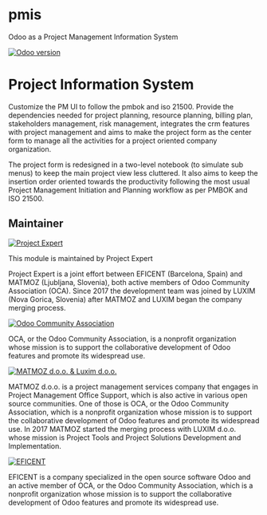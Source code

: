 # pmis
Odoo as a Project Management Information System

[![Odoo version](https://img.shields.io/badge/Odoo-11.0-brightgreen.svg?style=flat-square)]()

Project Information System
==============================

Customize the PM UI to follow the pmbok and iso 21500. Provide the dependencies
needed for project planning, resource planning, billing plan, stakeholders
management, risk management, integrates the crm features with project
management and aims to make the project form as the center form to manage all
the activities for a project oriented company organization.

The project form is redesigned in a two-level notebook (to simulate sub menus)
to keep the main project view less cluttered. It also aims to keep the
insertion order oriented towards the productivity following the most usual
Project Management Initiation and Planning workflow as per PMBOK and ISO 21500.

Maintainer
----------

[![Project Expert](https://avatars3.githubusercontent.com/u/15308657?s=200&v=4)](http://project.expert)

This module is maintained by Project Expert

Project Expert is a joint effort between EFICENT (Barcelona, Spain) and MATMOZ
(Ljubljana, Slovenia), both active members of Odoo Community Association (OCA).
Since 2017 the development team was joined by LUXIM (Nova Gorica, Slovenia)
after MATMOZ and LUXIM began the company merging process.

[![Odoo Community Association](https://odoo-community.org/logo.png)](http://odoo-community.org)

OCA, or the Odoo Community Association, is a nonprofit organization whose
mission is to support the collaborative development of Odoo features and
promote its widespread use.

[![MATMOZ d.o.o. & Luxim d.o.o.](https://static.luxim.si/luxim-logo.png)](https://www.luxim.si)

MATMOZ d.o.o. is a project management services company that engages in Project
Management Office Support, which is also active in various open source
communities. One of those is OCA, or the Odoo Community Association, which is
a nonprofit organization whose mission is to support the collaborative
development of Odoo features and promote its widespread use. In 2017 MATMOZ
started the merging process with LUXIM d.o.o. whose mission is Project Tools
and Project Solutions Development and Implementation.

[![EFICENT](https://avatars0.githubusercontent.com/u/7718403?s=200&v=4)](https://www.eficent.com)

EFICENT is a company specialized in the open source software Odoo and an
active member of OCA, or the Odoo Community Association, which is a nonprofit
organization whose mission is to support the collaborative development of Odoo
features and promote its widespread use.
